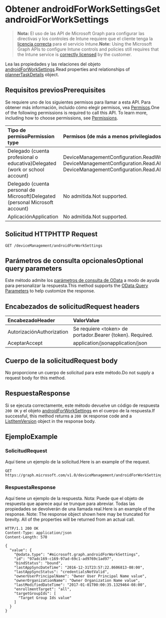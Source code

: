 # <a name="get-androidforworksettings"></a><span data-ttu-id="5f97b-101">Obtener androidForWorkSettings</span><span class="sxs-lookup"><span data-stu-id="5f97b-101">Get androidForWorkSettings</span></span>

> <span data-ttu-id="5f97b-102">**Nota:** El uso de las API de Microsoft Graph para configurar las directivas y los controles de Intune requiere que el cliente tenga la [licencia correcta](https://go.microsoft.com/fwlink/?linkid=839381) para el servicio Intune.</span><span class="sxs-lookup"><span data-stu-id="5f97b-102">**Note:** Using the Microsoft Graph APIs to configure Intune controls and policies still requires that the Intune service is [correctly licensed](https://go.microsoft.com/fwlink/?linkid=839381) by the customer.</span></span>

<span data-ttu-id="5f97b-103">Lea las propiedades y las relaciones del objeto [androidForWorkSettings](../resources/intune_androidforwork_androidforworksettings.md).</span><span class="sxs-lookup"><span data-stu-id="5f97b-103">Read properties and relationships of [plannerTaskDetails](../resources/intune_androidforwork_androidforworksettings.md) object.</span></span>
## <a name="prerequisites"></a><span data-ttu-id="5f97b-104">Requisitos previos</span><span class="sxs-lookup"><span data-stu-id="5f97b-104">Prerequisites</span></span>
<span data-ttu-id="5f97b-p101">Se requiere uno de los siguientes permisos para llamar a esta API. Para obtener más información, incluido cómo elegir permisos, vea [Permisos](../../../concepts/permissions_reference.md).</span><span class="sxs-lookup"><span data-stu-id="5f97b-p101">One of the following permissions is required to call this API. To learn more, including how to choose permissions, see [Permissions](../../../concepts/permissions_reference.md).</span></span>

|<span data-ttu-id="5f97b-107">Tipo de permiso</span><span class="sxs-lookup"><span data-stu-id="5f97b-107">Permission type</span></span>|<span data-ttu-id="5f97b-108">Permisos (de más a menos privilegiados)</span><span class="sxs-lookup"><span data-stu-id="5f97b-108">Permissions (from least to most privileged)</span></span>|
|:---|:---|
|<span data-ttu-id="5f97b-109">Delegado (cuenta profesional o educativa)</span><span class="sxs-lookup"><span data-stu-id="5f97b-109">Delegated (work or school account)</span></span>|<span data-ttu-id="5f97b-110">DeviceManagementConfiguration.ReadWrite.All, DeviceManagementConfiguration.Read.All</span><span class="sxs-lookup"><span data-stu-id="5f97b-110">DeviceManagementConfiguration.ReadWrite.All, DeviceManagementConfiguration.Read.All</span></span>|
|<span data-ttu-id="5f97b-111">Delegado (cuenta personal de Microsoft)</span><span class="sxs-lookup"><span data-stu-id="5f97b-111">Delegated (personal Microsoft account)</span></span>|<span data-ttu-id="5f97b-112">No admitida.</span><span class="sxs-lookup"><span data-stu-id="5f97b-112">Not supported.</span></span>|
|<span data-ttu-id="5f97b-113">Aplicación</span><span class="sxs-lookup"><span data-stu-id="5f97b-113">Application</span></span>|<span data-ttu-id="5f97b-114">No admitida.</span><span class="sxs-lookup"><span data-stu-id="5f97b-114">Not supported.</span></span>|

## <a name="http-request"></a><span data-ttu-id="5f97b-115">Solicitud HTTP</span><span class="sxs-lookup"><span data-stu-id="5f97b-115">HTTP Request</span></span>
<!-- {
  "blockType": "ignored"
}
-->
``` http
GET /deviceManagement/androidForWorkSettings
```

## <a name="optional-query-parameters"></a><span data-ttu-id="5f97b-116">Parámetros de consulta opcionales</span><span class="sxs-lookup"><span data-stu-id="5f97b-116">Optional query parameters</span></span>
<span data-ttu-id="5f97b-117">Este método admite los [parámetros de consulta de OData](https://developer.microsoft.com/es-ES/graph/docs/overview/query_parameters) a modo de ayuda para personalizar la respuesta.</span><span class="sxs-lookup"><span data-stu-id="5f97b-117">This method supports the [OData Query Parameters](https://developer.microsoft.com/es-ES/graph/docs/overview/query_parameters) to help customize the response.</span></span>
## <a name="request-headers"></a><span data-ttu-id="5f97b-118">Encabezados de solicitud</span><span class="sxs-lookup"><span data-stu-id="5f97b-118">Request headers</span></span>
|<span data-ttu-id="5f97b-119">Encabezado</span><span class="sxs-lookup"><span data-stu-id="5f97b-119">Header</span></span>|<span data-ttu-id="5f97b-120">Valor</span><span class="sxs-lookup"><span data-stu-id="5f97b-120">Value</span></span>|
|:---|:---|
|<span data-ttu-id="5f97b-121">Autorización</span><span class="sxs-lookup"><span data-stu-id="5f97b-121">Authorization</span></span>|<span data-ttu-id="5f97b-122">Se requiere &lt;token&gt; de portador.</span><span class="sxs-lookup"><span data-stu-id="5f97b-122">Bearer {token}. Required.</span></span>|
|<span data-ttu-id="5f97b-123">Aceptar</span><span class="sxs-lookup"><span data-stu-id="5f97b-123">Accept</span></span>|<span data-ttu-id="5f97b-124">application/json</span><span class="sxs-lookup"><span data-stu-id="5f97b-124">application/json</span></span>|

## <a name="request-body"></a><span data-ttu-id="5f97b-125">Cuerpo de la solicitud</span><span class="sxs-lookup"><span data-stu-id="5f97b-125">Request body</span></span>
<span data-ttu-id="5f97b-126">No proporcione un cuerpo de solicitud para este método.</span><span class="sxs-lookup"><span data-stu-id="5f97b-126">Do not supply a request body for this method.</span></span>

## <a name="response"></a><span data-ttu-id="5f97b-127">Respuesta</span><span class="sxs-lookup"><span data-stu-id="5f97b-127">Response</span></span>
<span data-ttu-id="5f97b-128">Si se ejecuta correctamente, este método devuelve un código de respuesta `200 OK` y el objeto [androidForWorkSettings](../resources/intune_androidforwork_androidforworksettings.md) en el cuerpo de la respuesta.</span><span class="sxs-lookup"><span data-stu-id="5f97b-128">If successful, this method returns a `200 OK` response code and a [ListItemVersion](../resources/intune_androidforwork_androidforworksettings.md) object in the response body.</span></span>

## <a name="example"></a><span data-ttu-id="5f97b-129">Ejemplo</span><span class="sxs-lookup"><span data-stu-id="5f97b-129">Example</span></span>
### <a name="request"></a><span data-ttu-id="5f97b-130">Solicitud</span><span class="sxs-lookup"><span data-stu-id="5f97b-130">Request</span></span>
<span data-ttu-id="5f97b-131">Aquí tiene un ejemplo de la solicitud.</span><span class="sxs-lookup"><span data-stu-id="5f97b-131">Here is an example of the request.</span></span>
``` http
GET https://graph.microsoft.com/v1.0/deviceManagement/androidForWorkSettings
```

### <a name="response"></a><span data-ttu-id="5f97b-132">Respuesta</span><span class="sxs-lookup"><span data-stu-id="5f97b-132">Response</span></span>
<span data-ttu-id="5f97b-p102">Aquí tiene un ejemplo de la respuesta. Nota: Puede que el objeto de respuesta que aparece aquí se trunque para abreviar. Todas las propiedades se devolverán de una llamada real.</span><span class="sxs-lookup"><span data-stu-id="5f97b-p102">Here is an example of the response. Note: The response object shown here may be truncated for brevity. All of the properties will be returned from an actual call.</span></span>
``` http
HTTP/1.1 200 OK
Content-Type: application/json
Content-Length: 570

{
  "value": {
    "@odata.type": "#microsoft.graph.androidForWorkSettings",
    "id": "97adc169-c169-97ad-69c1-ad9769c1ad97",
    "bindStatus": "bound",
    "lastAppSyncDateTime": "2016-12-31T23:57:22.8606813-08:00",
    "lastAppSyncStatus": "credentialsNotValid",
    "ownerUserPrincipalName": "Owner User Principal Name value",
    "ownerOrganizationName": "Owner Organization Name value",
    "lastModifiedDateTime": "2017-01-01T00:00:35.1329464-08:00",
    "enrollmentTarget": "all",
    "targetGroupIds": [
      "Target Group Ids value"
    ]
  }
}
```



